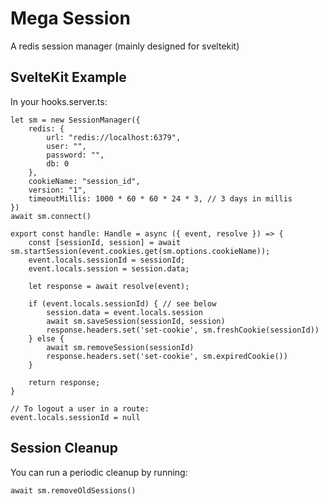 # Mega Session

A redis session manager (mainly designed for sveltekit)

## SvelteKit Example
In your hooks.server.ts:
```
let sm = new SessionManager({
    redis: {
        url: "redis://localhost:6379",
        user: "",
        password: "",
        db: 0
    },
    cookieName: "session_id",
    version: "1",
    timeoutMillis: 1000 * 60 * 60 * 24 * 3, // 3 days in millis
})
await sm.connect()

export const handle: Handle = async ({ event, resolve }) => {
    const [sessionId, session] = await sm.startSession(event.cookies.get(sm.options.cookieName));
    event.locals.sessionId = sessionId;
    event.locals.session = session.data;

    let response = await resolve(event);

    if (event.locals.sessionId) { // see below
        session.data = event.locals.session
        await sm.saveSession(sessionId, session)
        response.headers.set('set-cookie', sm.freshCookie(sessionId))
    } else {
        await sm.removeSession(sessionId)
        response.headers.set('set-cookie', sm.expiredCookie())
    }

    return response;
}

// To logout a user in a route:
event.locals.sessionId = null
```

## Session Cleanup
You can run a periodic cleanup by running:
```
await sm.removeOldSessions()
```
